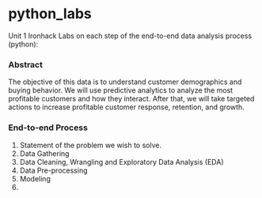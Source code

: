# python_labs

Unit 1 Ironhack Labs on each step of the end-to-end data analysis process (python):

### Abstract
The objective of this data is to understand customer demographics and buying behavior. We will use predictive analytics to analyze the most profitable customers and how they interact. After that, we will take targeted actions to increase profitable customer response, retention, and growth.

### End-to-end Process
1. Statement of the problem we wish to solve.
2. Data Gathering
3. Data Cleaning, Wrangling and Exploratory Data Analysis (EDA)
4. Data Pre-processing
5. Modeling
6. 
